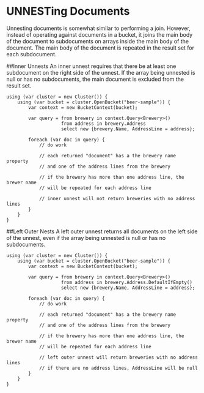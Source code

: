 UNNESTing Documents
===================
Unnesting documents is somewhat similar to performing a join.  However, instead of operating against documents in a bucket, it joins the main body of the document to subdocuments on arrays inside the main body of the document.  The main body of the document is repeated in the result set for each subdocument.

##Inner Unnests
An inner unnest requires that there be at least one subdocument on the right side of the unnest.  If the array being unnested is null or has no subdocuments, the main document is excluded from the result set.

	using (var cluster = new Cluster()) {
		using (var bucket = cluster.OpenBucket("beer-sample")) {
			var context = new BucketContext(bucket);

			var query = from brewery in context.Query<Brewery>()
						from address in brewery.Address
						select new {brewery.Name, AddressLine = address};

			foreach (var doc in query) {
				// do work

				// each returned "document" has a the brewery name property
				// and one of the address lines from the brewery
				
				// if the brewery has more than one address line, the brewer name
				// will be repeated for each address line

				// inner unnest will not return breweries with no address lines
			}
		}
	}

##Left Outer Nests
A left outer unnest returns all documents on the left side of the unnest, even if the array being unnested is null or has no subdocuments.

	using (var cluster = new Cluster()) {
		using (var bucket = cluster.OpenBucket("beer-sample")) {
			var context = new BucketContext(bucket);

			var query = from brewery in context.Query<Brewery>()
						from address in brewery.Address.DefaultIfEmpty()
						select new {brewery.Name, AddressLine = address};

			foreach (var doc in query) {
				// do work

				// each returned "document" has a the brewery name property
				// and one of the address lines from the brewery
				
				// if the brewery has more than one address line, the brewer name
				// will be repeated for each address line

				// left outer unnest will return breweries with no address lines
				// if there are no address lines, AddressLine will be null
			}
		}
	}